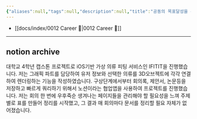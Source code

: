 ```yaml
---
{"aliases":null,"tags":null,"description":null,"title":"공동의 목표달성을 위해 상호신뢰와 소통을 바탕으로 협업을 진행한 사례에 대하여 역할과 기여 중심으로 소개해주세요","created":"2024-01-14T20:20:21","updated":"2024-01-14T20:20:53","dg-publish":true,"permalink":"/docs/공동의 목표달성을 위해 상호신뢰와 소통을 바탕으로 협업을 진행한 사례에 대하여 역할과 기여 중심으로 소개해주세요/","dgPassFrontmatter":true}
---
```


- [[docs/index/0012 Career 💼\|0012 Career 💼]]
---

## notion archive

대학교 4학년 캡스톤 프로젝트로 iOS기반 가상 의류 피팅 서비스인 IFITIT을 진행했습니다. 저는 그래픽 파트를 담당하여 유저 정보와 선택한 의류를 3D오브젝트에 각각 연결하여 렌더링하는 기능을 작성하였습니다. 구상단계에서부터 회의록, 제안서, 논문등을 저장하고 빠르게 쿼리하기 위해서 노션이라는 협업앱을 사용하여 프로젝트를 진행했습니다. 저는 회의 한 번에 우후죽순 생겨나는 페이지들을 관리해야 할 필요성을 느껴 주제별로 표를 만들어 정리를 시작했고, 그 결과 매 회의마다 문서를 정리할 필요 자체가 없어졌습니다.
